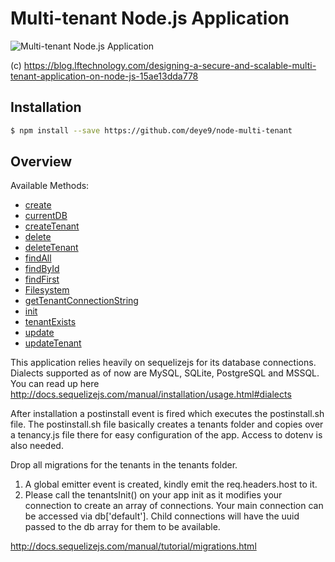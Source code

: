 # Multi-tenant Node.js Application

<img src="https://cdn-images-1.medium.com/max/1600/1*YJHmalZ71_3AekY06edhPg.png" alt="Multi-tenant Node.js Application">

(c) https://blog.lftechnology.com/designing-a-secure-and-scalable-multi-tenant-application-on-node-js-15ae13dda778

## Installation

```sh
$ npm install --save https://github.com/deye9/node-multi-tenant
```

## Overview

Available Methods:

- [create](#mongodb-native-repository)
- [currentDB](./packages/inmem-repository/README.md)
- [createTenant](#postgresql)
- [delete](#mongodb-native-repository)
- [deleteTenant](#mongoose-repository)
- [findAll](#ajax)
- [findById](#mongodb-native-repository)
- [findFirst](#mongodb-native-repository)
- [Filesystem](#filesystem-repository)
- [getTenantConnectionString](#mongodb-native-repository)
- [init](./packages/redis-repository/README.md)
- [tenantExists](#cassandra)
- [update](#mongodb-native-repository)
- [updateTenant](#mongodb-native-repository)

This application relies heavily on sequelizejs for its database connections. Dialects supported as of now are MySQL, SQLite, PostgreSQL and MSSQL. You can read up here http://docs.sequelizejs.com/manual/installation/usage.html#dialects

After installation a postinstall event is fired which executes the postinstall.sh file. The postinstall.sh file basically creates a tenants folder and copies over a tenancy.js file there for easy configuration of the app. Access to dotenv is also needed.

Drop all migrations for the tenants in the tenants folder.

1. A global emitter event is created, kindly emit the req.headers.host to it.
2. Please call the tenantsInit() on your app init as it modifies your connection to create an array of connections. Your main connection can be accessed via db['default']. Child connections will have the uuid passed to the db array for them to be available.


http://docs.sequelizejs.com/manual/tutorial/migrations.html